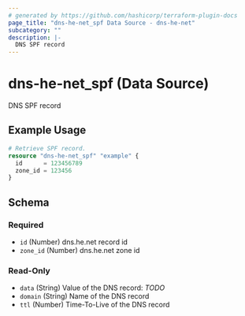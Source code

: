 ```yaml
---
# generated by https://github.com/hashicorp/terraform-plugin-docs
page_title: "dns-he-net_spf Data Source - dns-he-net"
subcategory: ""
description: |-
  DNS SPF record
---
```


# dns-he-net_spf (Data Source)

DNS SPF record

## Example Usage

```terraform
# Retrieve SPF record.
resource "dns-he-net_spf" "example" {
  id      = 123456789
  zone_id = 123456
}
```

<!-- schema generated by tfplugindocs -->
## Schema

### Required

- `id` (Number) dns.he.net record id
- `zone_id` (Number) dns.he.net zone id

### Read-Only

- `data` (String) Value of the DNS record: *TODO*
- `domain` (String) Name of the DNS record
- `ttl` (Number) Time-To-Live of the DNS record
